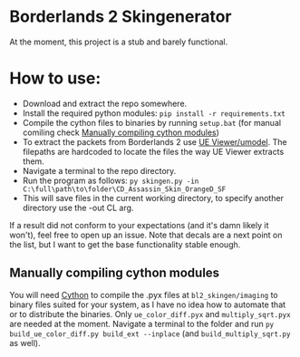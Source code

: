 # Borderlands 2 Skingenerator
At the moment, this project is a stub and barely functional.

# How to use:
 * Download and extract the repo somewhere.
 * Install the required python modules: `pip install -r requirements.txt`
 * Compile the cython files to binaries by running `setup.bat` (for manual comiling check [Manually compiling cython modules](#manually-compiling-cython-modules))
 * To extract the packets from Borderlands 2 use [UE Viewer/umodel](https://www.gildor.org/en/projects/umodel). The filepaths are hardcoded to locate the files the way UE Viewer extracts them.
 * Navigate a terminal to the repo directory.
 * Run the program as follows: `py skingen.py -in C:\full\path\to\folder\CD_Assassin_Skin_OrangeD_SF`
  * This will save files in the current working directory, to specify another directory use the -out CL arg.

If a result did not conform to your expectations (and it's damn likely it won't), feel free to open up an issue. Note that decals are a next point on the list, but I want to get the base functionality stable enough.

## Manually compiling cython modules
You will need [Cython](https://pypi.org/project/Cython/) to compile the .pyx files at `bl2_skingen/imaging` to binary files suited for your system, as I have no idea how to automate that or to distribute the binaries.
Only `ue_color_diff.pyx` and `multiply_sqrt.pyx` are needed at the moment.
Navigate a terminal to the folder and run `py build_ue_color_diff.py build_ext --inplace` (and `build_multiply_sqrt.py` as well).